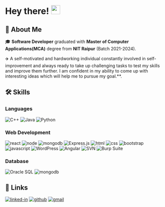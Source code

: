 # Hey there! <img src="https://media.giphy.com/media/hvRJCLFzcasrR4ia7z/giphy.gif" width="29px" height="29px">

## 🚀 About Me

🎓 **Software Developer** graduated with **Master of Computer Applications(MCA)** degree from **NIT Raipur** (Batch 2021-2024).

✈️ A self-motivated and hardworking individual constantly involved in self-improvement and always ready to take up challenging tasks to test my skills and improve them further. I am confident in my ability to come up with interesting ideas which will help me to pursue my goal.**.

## 🛠️ Skills

### Languages

![C++](	https://img.shields.io/badge/C%2B%2B-00599C?style=for-the-badge&logo=c%2B%2B&logoColor=white)
![Java](https://img.shields.io/badge/Java-007396?style=for-the-badge&logo=java&logoColor=white)
![Python](https://img.shields.io/badge/Python-3776AB?style=for-the-badge&logo=python&logoColor=white)

### Web Development

![react](https://img.shields.io/badge/React-20232A?style=for-the-badge&logo=react&logoColor=61DAFB)
![node](https://img.shields.io/badge/Node.js-43853D?style=for-the-badge&logo=node.js&logoColor=white)
![mongodb](https://img.shields.io/badge/MongoDB-4EA94B?style=for-the-badge&logo=mongodb&logoColor=white)
![Express.js](https://img.shields.io/badge/Express.js-000000?style=for-the-badge&logo=express&logoColor=white)
![html](https://img.shields.io/badge/HTML5-E34F26?style=for-the-badge&logo=html5&logoColor=white)
![css](https://img.shields.io/badge/CSS3-1572B6?style=for-the-badge&logo=css3&logoColor=white)
![bootstrap](https://img.shields.io/badge/Bootstrap-563D7C?style=for-the-badge&logo=bootstrap&logoColor=white)
![javascript](https://img.shields.io/badge/JavaScript-323330?style=for-the-badge&logo=javascript&logoColor=F7DF1E)
![WordPress](https://img.shields.io/badge/WordPress-21759B?style=for-the-badge&logo=wordpress&logoColor=white)
![Angular](https://img.shields.io/badge/Angular-DD0031?style=for-the-badge&logo=angular&logoColor=white)
![SVN](https://img.shields.io/badge/SVN-21759B?style=for-the-badge&logo=svn&logoColor=white)
![Burp Suite](https://img.shields.io/badge/burpsuite-FF6633?style=for-the-badge&logo=burpsuite&logoColor=white)

### Database

![Oracle SQL](https://img.shields.io/badge/Oracle-SQL-F80000?style=for-the-badge&logo=Oracle&logoColor=white)
![mongodb](https://img.shields.io/badge/MongoDB-4EA94B?style=for-the-badge&logo=mongodb&logoColor=white)

## 🔗 Links

[![linked-in](https://img.shields.io/badge/Linked_In-0077B5?style=for-the-badge&logo=LinkedIn&logoColor=white)](https://www.linkedin.com/in/aditya-pathak-7ab7b2173/)
[![github](https://img.shields.io/badge/GitHub-000000?style=for-the-badge&logo=GitHub&logoColor=white)](https://github.com/paditya99)
[![gmail](https://img.shields.io/badge/Gmail-D14836?style=for-the-badge&logo=Gmail&logoColor=white)](mailto:https://github.com/paditya99)
